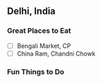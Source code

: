 ## Delhi, India

### Great Places to Eat
- [ ] Bengali Market, CP
- [ ] China Ram, Chandni Chowk

### Fun Things to Do



